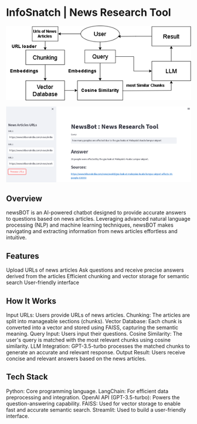 # InfoSnatch | News Research Tool
![newsBOT Architecture](images/workflow.png)


![newsBOT Architecture](images/Screenshotnewsbot.png)
## Overview
newsBOT is an AI-powered chatbot designed to provide accurate answers to questions based on news articles. Leveraging advanced natural language processing (NLP) and machine learning techniques, newsBOT makes navigating and extracting information from news articles effortless and intuitive.

## Features
Upload URLs of news articles
Ask questions and receive precise answers derived from the articles
Efficient chunking and vector storage for semantic search
User-friendly interface


## How It Works
Input URLs: Users provide URLs of news articles.
Chunking: The articles are split into manageable sections (chunks).
Vector Database: Each chunk is converted into a vector and stored using FAISS, capturing the semantic meaning.
Query Input: Users input their questions.
Cosine Similarity: The user's query is matched with the most relevant chunks using cosine similarity.
LLM Integration: GPT-3.5-turbo processes the matched chunks to generate an accurate and relevant response.
Output Result: Users receive concise and relevant answers based on the news articles.


## Tech Stack
Python: Core programming language.
LangChain: For efficient data preprocessing and integration.
OpenAI API (GPT-3.5-turbo): Powers the question-answering capability.
FAISS: Used for vector storage to enable fast and accurate semantic search.
Streamlit: Used to build a user-friendly interface.




